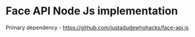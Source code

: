 # Face API Node Js implementation

Primary dependency - https://github.com/justadudewhohacks/face-api.js
